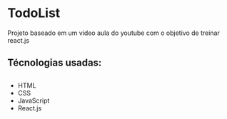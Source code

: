 # TodoList
Projeto baseado em um video aula do youtube com o objetivo de treinar react.js

## Técnologias usadas:
## 
- HTML
- CSS
- JavaScript
- React.js


